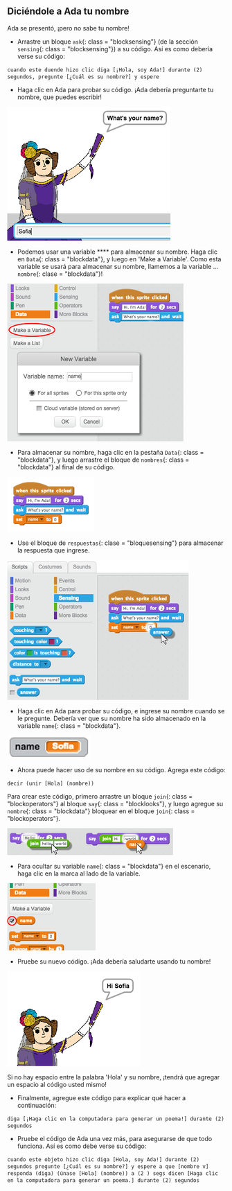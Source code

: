 ## Diciéndole a Ada tu nombre

Ada se presentó, ¡pero no sabe tu nombre!

+ Arrastre un bloque `ask`{: class = "blocksensing"} (de la sección `sensing`{: class = "blocksensing"}) a su código. Así es como debería verse su código:

```blocks
cuando este duende hizo clic diga [¡Hola, soy Ada!] durante (2) segundos, pregunte [¿Cuál es su nombre?] y espere
```

+ Haga clic en Ada para probar su código. ¡Ada debería preguntarte tu nombre, que puedes escribir!

![captura de pantalla](images/poetry-input.png)

+ Podemos usar una variable **** para almacenar su nombre. Haga clic en `Data`{: class = "blockdata"}, y luego en 'Make a Variable'. Como esta variable se usará para almacenar su nombre, llamemos a la variable ... `nombre`{: clase = "blockdata"}!

![captura de pantalla](images/poetry-name.png)

+ Para almacenar su nombre, haga clic en la pestaña `Data`{: class = "blockdata"}, y luego arrastre el bloque de `nombres`{: class = "blockdata"} al final de su código.

![captura de pantalla](images/poetry-set.png)

+ Use el bloque de `respuestas`{: clase = "bloquesensing"} para almacenar la respuesta que ingrese.

![captura de pantalla](images/poetry-answer.png)

+ Haga clic en Ada para probar su código, e ingrese su nombre cuando se le pregunte. Debería ver que su nombre ha sido almacenado en la variable `name`{: class = "blockdata"}.

![captura de pantalla](images/poetry-name-test.png)

+ Ahora puede hacer uso de su nombre en su código. Agrega este código:

```blocks
decir (unir [Hola] (nombre))
```

Para crear este código, primero arrastre un bloque `join`{: class = "blockoperators"} al bloque `say`{: class = "blocklooks"}, y luego agregue su `nombre`{: class = "blockdata"} bloquear en el bloque `join`{: class = "blockoperators"}.

![captura de pantalla](images/poetry-join.png)

+ Para ocultar su variable `name`{: class = "blockdata"} en el escenario, haga clic en la marca al lado de la variable.

![captura de pantalla](images/poetry-tick.png)

+ Pruebe su nuevo código. ¡Ada debería saludarte usando tu nombre!

![captura de pantalla](images/poetry-name-test2.png)

Si no hay espacio entre la palabra 'Hola' y su nombre, ¡tendrá que agregar un espacio al código usted mismo!

+ Finalmente, agregue este código para explicar qué hacer a continuación:

```blocks
diga [¡Haga clic en la computadora para generar un poema!] durante (2) segundos
```

+ Pruebe el código de Ada una vez más, para asegurarse de que todo funciona. Así es como debe verse su código:

```blocks
cuando este objeto hizo clic diga [Hola, soy Ada!] durante (2) segundos pregunte [¿Cuál es su nombre?] y espere a que [nombre v] responda (diga) (únase [Hola] (nombre)) a (2 ) segs dicen [Haga clic en la computadora para generar un poema.] durante (2) segundos 
```